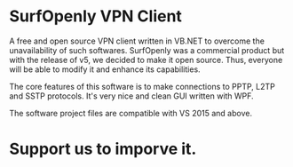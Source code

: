 # SurfOpenly VPN Client

A free and open source VPN client written in VB.NET to overcome the unavailability of such softwares. SurfOpenly was a commercial product but with the release of v5, we decided to make it open source. Thus, everyone will be able to modify it and enhance its capabilities.

The core features of this software is to make connections to PPTP, L2TP and SSTP protocols. It's very nice and clean GUI written with WPF.

The software project files are compatible with VS 2015 and above.

# Support us to imporve it.
